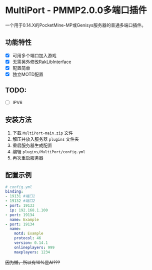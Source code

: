 # MultiPort - PMMP2.0.0多端口插件

一个用于0.14.X的PocketMine-MP或Genisys服务器的普通多端口插件。

## 功能特性
- [x] 可用多个端口加入游戏
- [x] 无需另外修改RakLibInterface
- [x] 配置简单
- [x] 独立MOTD配置

## TODO: 
- [ ] IPV6

## 安装方法
1. 下载 `MultiPort-main.zip` 文件
2. 解压并放入服务器 `plugins` 文件夹
3. 重启服务器生成配置
4. 编辑 `plugins/MultiPort/config.yml`
5. 再次重启服务器

## 配置示例
```yaml
# config.yml
binding:
- 19131 #端口1
- 19132 #端口2
- port: 19133
  ip: 192.168.1.100
- port: 19134
  name: Example
- port: 19134
  name:
    motd: Example
    protocol: 46
    version: 0.14.1
    onlineplayers: 999
    maxplayers: 1234
```
~~因为懒，所以有10%是AI???~~
